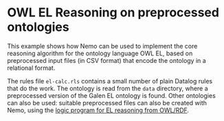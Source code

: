 # OWL EL Reasoning on preprocessed ontologies

This example shows how Nemo can be used to implement the core reasoning algorithm for the ontology language OWL EL,
based on preprocessed input files (in CSV format) that encode the ontology in a relational format.

The rules file `el-calc.rls` contains a small number of plain Datalog rules that do the work.
The ontology is read from the `data` directory, where a preprocessed version of the Galen EL ontology is found.
Other ontologies can also be used: suitable preprocessed files can also be created with Nemo, using the 
[logic program for EL reasoning from OWL/RDF](https://github.com/knowsys/nemo-examples/tree/main/examples/owl-el/from-owl-rdf).





